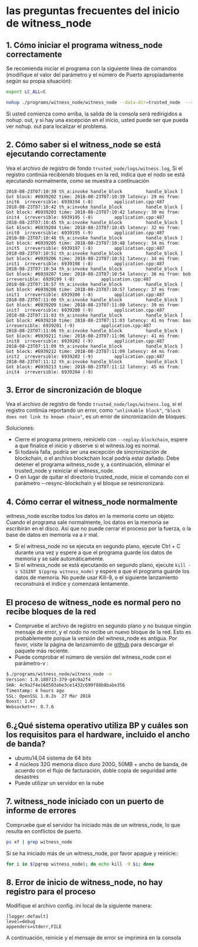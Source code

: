 
# las preguntas frecuentes del inicio de witness_node


## 1. Cómo iniciar el programa witness_node correctamente
  Se recomienda iniciar el programa con la siguiente línea de comandos (modifique el valor del parámetro y el número de Puerto apropiadamente según su propia situación):
  
```bash
export LC_ALL=C

nohup ./programs/witness_node/witness_node --data-dir=trusted_node  --rpc-endpoint="0.0.0.0:28090" --p2p-endpoint="0.0.0.0:6789" --track-account "\"1.2.241993\"" --max-ops-per-account=-1  --fast-replay 1>nohup.out 2>&1 &
 ```
 Si usted comienza como arriba, la salida de la consola será redirigidos a nohup. out, y si hay una excepción en el inicio, usted puede ser que pueda ver nohup. out para localizar el problema.
 
## 2. Cómo saber si el witness_node se está ejecutando correctamente
   Vea el archivo de registro de fondo `trusted_node/logs/witness.log`, Si el registro continúa recibiendo bloques en la red, indica que el nodo se está ejecutando normalmente, como se muestra a continuación
   ```
2018-08-23T07:10:39 th_a:invoke handle_block         handle_block ] Got block: #6939202 time: 2018-08-23T07:10:39 latency: 29 ms from: init6  irreversible: 6939194 (-8)		application.cpp:487
2018-08-23T07:10:42 th_a:invoke handle_block         handle_block ] Got block: #6939203 time: 2018-08-23T07:10:42 latency: 30 ms from: init4  irreversible: 6939195 (-8)		application.cpp:487
2018-08-23T07:10:45 th_a:invoke handle_block         handle_block ] Got block: #6939204 time: 2018-08-23T07:10:45 latency: 32 ms from: init0  irreversible: 6939195 (-9)		application.cpp:487
2018-08-23T07:10:48 th_a:invoke handle_block         handle_block ] Got block: #6939205 time: 2018-08-23T07:10:48 latency: 34 ms from: init5  irreversible: 6939197 (-8)		application.cpp:487
2018-08-23T07:10:51 th_a:invoke handle_block         handle_block ] Got block: #6939206 time: 2018-08-23T07:10:51 latency: 34 ms from: init1  irreversible: 6939198 (-8)		application.cpp:487
2018-08-23T07:10:54 th_a:invoke handle_block         handle_block ] Got block: #6939207 time: 2018-08-23T07:10:54 latency: 36 ms from: bob  irreversible: 6939199 (-8)			application.cpp:487
2018-08-23T07:10:57 th_a:invoke handle_block         handle_block ] Got block: #6939208 time: 2018-08-23T07:10:57 latency: 37 ms from: init1  irreversible: 6939200 (-8)		application.cpp:487
2018-08-23T07:11:00 th_a:invoke handle_block         handle_block ] Got block: #6939209 time: 2018-08-23T07:11:00 latency: 39 ms from: init7  irreversible: 6939200 (-9)		application.cpp:487
2018-08-23T07:11:03 th_a:invoke handle_block         handle_block ] Got block: #6939210 time: 2018-08-23T07:11:03 latency: 41 ms from: bao  irreversible: 6939201 (-9)			application.cpp:487
2018-08-23T07:11:06 th_a:invoke handle_block         handle_block ] Got block: #6939211 time: 2018-08-23T07:11:06 latency: 41 ms from: init8  irreversible: 6939202 (-9)		application.cpp:487
2018-08-23T07:11:09 th_a:invoke handle_block         handle_block ] Got block: #6939212 time: 2018-08-23T07:11:09 latency: 44 ms from: init2  irreversible: 6939203 (-9)		application.cpp:487
2018-08-23T07:11:12 th_a:invoke handle_block         handle_block ] Got block: #6939213 time: 2018-08-23T07:11:12 latency: 45 ms from: init4  irreversible: 6939204 (-9)
   ```
## 3. Error de sincronización de bloque
   Vea el archivo de registro de fondo `trusted_node/logs/witness.log`, si el registro continúa reportando un error, como `"unlinkable block"`, `"block does not link to known chain"`, es un error de sincronización de bloques.

   Soluciones:
   * Cierre el programa primero, reinícielo con `--replay-blockchain`, espere a que finalice el inicio y observe si el witness.log es normal. 
   * Si todavía falla, podría ser una excepción de sincronización de blockchain, o el archivo blockchain local podría estar dañado. Debe detener el programa witness_node y, a continuación, eliminar el trusted_node y reiniciar el witness_node. 
   * O en lugar de quitar el directorio trusted_node, inicie el comando con el parámetro --resync-blockchain y el bloque se resincronizará.
## 4. Cómo cerrar el witness_node normalmente
   witness_node escribe todos los datos en la memoria como un objeto. Cuando el programa sale normalmente, los datos en la memoria se escribirán en el disco. Así que no puede cerrar el proceso por la fuerza, o la base de datos en memoria va a ir mal.
   * Si el witness_node no se ejecuta en segundo plano, ejecute Ctrl + C durante una vez y espere a que el programa guarde los datos de memoria y se sale automáticamente.
   * Si el witness_node se está ejecutando en segundo plano, ejecute `kill -s SIGINT $(pgrep witness_node)` y espere a que el programa guarde los datos de memoria. No puede usar Kill-9, o el siguiente lanzamiento reconstruirá el índice y comenzará lentamente.
## El proceso de witness_node es normal pero no recibe bloques de la red

   * Compruebe el archivo de registro en segundo plano y no busque ningún mensaje de error, y el nodo no recibe un nuevo bloque de la red. Esto es probablemente porque la versión del witness_node es antigua. Por favor, visite la página de lanzamiento de [github](https://github.com/gxchain/gxb-core/releases/latest) para descargar el paquete más reciente. 
   * Puede comprobar el número de versión del witness_node con el parámetro-v :

   ```bash
   $./programs/witness_node/witness_node -v
   Version: 1.0.180713-379-g4c9a2f4
   SHA: 4c9a2f4e168503abe3ce1432c699f88b8babe356
   Timestamp: 4 hours ago
   SSL: OpenSSL 1.0.2o  27 Mar 2018
   Boost: 1.67
   Websocket++: 0.7.0
   ```
## 6.¿Qué sistema operativo utiliza BP y cuáles son los requisitos para el hardware, incluido el ancho de banda? 
   * ubuntu14,04 sistema de 64 bits
   * 4 núcleos 32G memoria disco duro 200G, 50MB + ancho de banda, de acuerdo con el flujo de facturación, doble copia de seguridad ante desastres
   * Puede utilizar un servidor en la nube

## 7. witness_node iniciado con un puerto de informe de errores
   Compruebe que el servidor ha iniciado más de un witness_node, lo que resulta en conflictos de puerto.

```bash
ps xf | grep witness_node
```
   Si se ha iniciado más de un witness_node, por favor apague y reinicie::
```bash
for i in $(pgrep witness_node); do echo kill -9 $i; done
```
   
## 8. Error de inicio de witness_node, no hay registro para el proceso
Modifique el archivo config. ini local de la siguiente manera:
```
[logger.default]
level=debug
appenders=stderr,FILE
```
A continuación, reinicie y el mensaje de error se imprimirá en la consola


